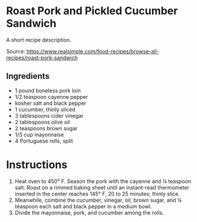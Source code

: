 # Roast Pork and Pickled Cucumber Sandwich

A short recipe description.

Source: https://www.realsimple.com/food-recipes/browse-all-recipes/roast-pork-sandwich

## Ingredients

- 1 pound boneless pork loin
- 1/2 teaspoon cayenne pepper 
- kosher salt and black pepper
- 1 cucumber, thinly sliced 
- 3 tablespoons cider vinegar 
- 2 tablespoons olive oil 
- 2 teaspoons brown sugar 
- 1/3 cup mayonnaise 
- 4 Portuguese rolls, split 

# Instructions

1. Heat oven to 450° F. Season the pork with the cayenne and ¼ teaspoon salt. Roast on a rimmed baking sheet until an instant-read thermometer inserted in the center reaches 145° F, 20 to 25 minutes; thinly slice.
2. Meanwhile, combine the cucumber, vinegar, oil, brown sugar, and ¼ teaspoon each salt and black pepper in a medium bowl.
3. Divide the mayonnaise, pork, and cucumber among the rolls.